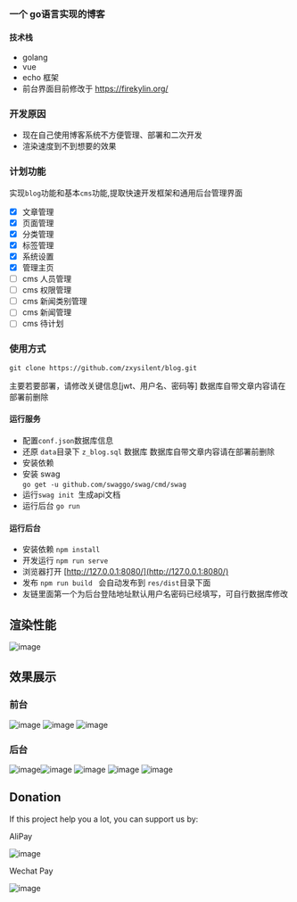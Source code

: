### 一个 go语言实现的博客 
#### 技术栈
- golang
- vue
- echo 框架
- 前台界面目前修改于 https://firekylin.org/
### 开发原因 
- 现在自己使用博客系统不方便管理、部署和二次开发
- 渲染速度到不到想要的效果
### 计划功能
实现```blog```功能和基本```cms```功能,提取快速开发框架和通用后台管理界面
- [x] 文章管理
- [x] 页面管理
- [x] 分类管理
- [x] 标签管理
- [x] 系统设置
- [x] 管理主页
- [ ] cms 人员管理
- [ ] cms 权限管理
- [ ] cms 新闻类别管理
- [ ] cms 新闻管理
- [ ] cms 待计划
### 使用方式
```
git clone https://github.com/zxysilent/blog.git
```
主要若要部署，请修改关键信息[jwt、用户名、密码等]
数据库自带文章内容请在部署前删除
####  运行服务
- 配置```conf.json```数据库信息
- 还原 ```data```目录下 ```z_blog.sql``` 数据库
数据库自带文章内容请在部署前删除
- 安装依赖
- 安装 swag   
    ```go get -u github.com/swaggo/swag/cmd/swag```
- 运行```swag init ```生成api文档
- 运行后台 ```go run```  
####  运行后台
- 安装依赖 ``` npm install ```
- 开发运行 ``` npm run serve ```
- 浏览器打开 [http://127.0.0.1:8080/](http://127.0.0.1:8080/)
- 发布 ```npm run build ``` 会自动发布到 ```res/dist```目录下面
- 友链里面第一个为后台登陆地址默认用户名密码已经填写，可自行数据库修改

## 渲染性能
![image](./data/imgs/benchmark.png)
## 效果展示
### 前台
![image](./data/imgs/front-0.png)
![image](./data/imgs/front-1.png)
![image](./data/imgs/front-2.png)
### 后台
![image](./data/imgs/backend-0.png)![image](./data/imgs/backend-1.png)
![image](./data/imgs/backend-2.png)
![image](./data/imgs/backend-3.png)
![image](./data/imgs/backend-4.png)

## Donation
If this project help you a lot, you can support us by:

AliPay

![image](./data/imgs/alipay.png)

Wechat Pay

![image](./data/imgs/wechatpay.png)